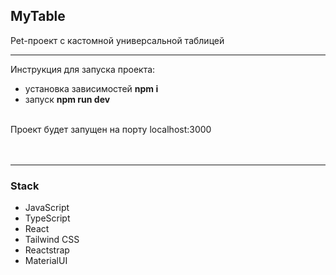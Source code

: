 ## MyTable
Pet-проект с кастомной универсальной таблицей

---
Инструкция для запуска проекта: 

- установка зависимостей **npm i**
- запуск **npm run dev**
<br/>
Проект будет запущен на порту localhost:3000
<br/>
<br/>

<br/>

---
### Stack

- JavaScript
- TypeScript
- React
- Tailwind CSS
- Reactstrap
- MaterialUI
